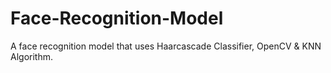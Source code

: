 # Face-Recognition-Model
A face recognition model that uses Haarcascade Classifier, OpenCV &amp; KNN Algorithm.
